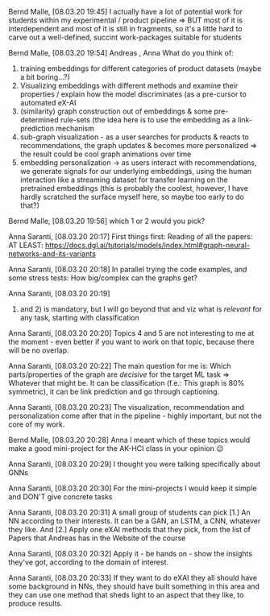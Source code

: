 Bernd Malle, [08.03.20 19:45]
I actually have a lot of potential work for students within my experimental / product pipeline => BUT most of it is interdependent and most of it is still in fragments, so it's a little hard to carve out a well-defined, succint work-packages suitable for students

Bernd Malle, [08.03.20 19:54]
Andreas , Anna What do you think of:

1) training embeddings for different categories of product datasets (maybe a bit boring...?)
2) Visualizing embeddings with different methods and examine their properties / explain how the model discriminates (as a pre-cursor to automated eX-AI
3) (similarity) graph construction out of embeddings & some pre-determined rule-sets (the idea here is to use the embedding as a link-prediction mechanism
4) sub-graph visualization - as a user searches for products & reacts to recommendations, the graph updates & becomes more personalized => the result could be cool graph animations over time
5) embedding personalization -> as users interact with recommendations, we generate signals for our underlying embeddings, using the human interaction like a streaming dataset for transfer learning on the pretrained embeddings (this is probably the coolest, however, I have hardly scratched the surface myself here, so maybe too early to do that?)

Bernd Malle, [08.03.20 19:56]
which 1 or 2 would you pick?

Anna Saranti, [08.03.20 20:17]
First things first: Reading of all the papers: AT LEAST: https://docs.dgl.ai/tutorials/models/index.html#graph-neural-networks-and-its-variants

Anna Saranti, [08.03.20 20:18]
In parallel trying the code examples, and some stress tests: How big/complex can the graphs get?

Anna Saranti, [08.03.20 20:19]
1) and 2) is mandatory, but I will go beyond that and viz what is *relevant* for any task, starting with classification

Anna Saranti, [08.03.20 20:20]
Topics 4 and 5 are not interesting to me at the moment - even better if you want to work on that topic, because there will be no overlap.

Anna Saranti, [08.03.20 20:22]
The main question for me is: Which parts/properties of the graph are *decisive* for the target ML task => Whatever that might be. It can be classification (f.e.: This graph is 80% symmetric), it can be link prediction and go through captioning.

Anna Saranti, [08.03.20 20:23]
The visualization, recommendation and personalization come after that in the pipeline - highly important, but not the core of my work.

Bernd Malle, [08.03.20 20:28]
Anna I meant which of these topics would make a good mini-project for the AK-HCI class in your opinion 😉

Anna Saranti, [08.03.20 20:29]
I thought you were talking specifically about GNNs

Anna Saranti, [08.03.20 20:30]
For the mini-projects I would keep it simple and DON'T give concrete tasks

Anna Saranti, [08.03.20 20:31]
A small group of students can pick [1.] An NN according to their interests. It can be a GAN, an LSTM, a CNN, whatever they like. And [2.] Apply one eXAI methods that they pick, from the list of Papers that Andreas has in the Website of the course

Anna Saranti, [08.03.20 20:32]
Apply it - be hands on - show the insights they've got, according to the domain of interest.

Anna Saranti, [08.03.20 20:33]
If they want to do eXAI they all should have some background in NNs, they should have built something in this area and they can use one method that sheds light to an aspect that they like, to produce results.
